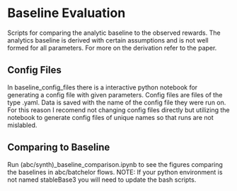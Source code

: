 # Baseline Evaluation
Scripts for comparing the analytic baseline to the observed rewards. The analytics baseline is derived with certain assumptions and is not well formed for all parameters. For more on the derivation refer to the paper.


## Config Files
In baseline_config_files there is a interactive python notebook for generating a config file with given parameters. Config files are files of the type .yaml. Data is saved with the name of the config file they were run on. For this reason I recomend not changing config files directly but utilizing the notebook to generate config files of unique names so that runs are not mislabled. 


## Comparing to Baseline 

Run (abc/synth)_baseline_comparison.ipynb to see the figures comparing the baselines in abc/batchelor flows. NOTE: If your python environment is not named stableBase3 you will need to update the bash scripts.